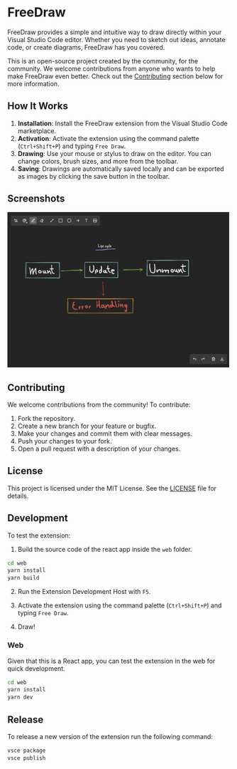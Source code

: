# FreeDraw

FreeDraw provides a simple and intuitive way to draw directly within your Visual Studio Code editor. Whether you need to sketch out ideas, annotate code, or create diagrams, FreeDraw has you covered.

This is an open-source project created by the community, for the community. We welcome contributions from anyone who wants to help make FreeDraw even better. Check out the [Contributing](#contributing) section below for more information.

## How It Works

1. **Installation**: Install the FreeDraw extension from the Visual Studio Code marketplace.
2. **Activation**: Activate the extension using the command palette (`Ctrl+Shift+P`) and typing `Free Draw`.
3. **Drawing**: Use your mouse or stylus to draw on the editor. You can change colors, brush sizes, and more from the toolbar.
4. **Saving**: Drawings are automatically saved locally and can be exported as images by clicking the save button in the toolbar.

## Screenshots

<img src="./assets/screenshot.png" alt="Screenshot of FreeDraw in action" width="500"/>

## Contributing

We welcome contributions from the community! To contribute:

1. Fork the repository.
2. Create a new branch for your feature or bugfix.
3. Make your changes and commit them with clear messages.
4. Push your changes to your fork.
5. Open a pull request with a description of your changes.

## License

This project is licensed under the MIT License. See the [LICENSE](LICENSE) file for details.

## Development

To test the extension:

1. Build the source code of the react app inside the `web` folder.

```bash
cd web
yarn install
yarn build
```

2. Run the Extension Development Host with `F5`.

3. Activate the extension using the command palette (`Ctrl+Shift+P`) and typing `Free Draw`.

4. Draw!

### Web

Given that this is a React app, you can test the extension in the web for quick development.

```bash
cd web
yarn install
yarn dev
```

## Release

To release a new version of the extension run the following command:

```bash
vsce package
vsce publish
```
